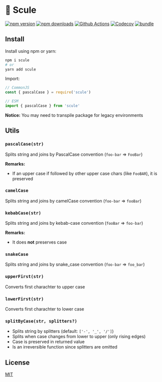 # 🧵 Scule

[![npm version][npm-version-src]][npm-version-href]
[![npm downloads][npm-downloads-src]][npm-downloads-href]
[![Github Actions][github-actions-src]][github-actions-href]
[![Codecov][codecov-src]][codecov-href]
[![bundle][bundle-src]][bundle-href]

<!-- ![](.github/banner.svg) -->

## Install

Install using npm or yarn:

```bash
npm i scule
# or
yarn add scule
```

Import:

```js
// CommonJS
const { pascalCase } = require('scule')

// ESM
import { pascalCase } from 'scule'
```

**Notice:** You may need to transpile package for legacy environments

## Utils

### `pascalCase(str)`

Splits string and joins by PascalCase convention (`foo-bar` => `FooBar`)

**Remarks:**

- If an upper case if followed by other upper case chars (like `FooBAR`), it is preserved

### `camelCase`

Splits string and joins by camelCase convention (`foo-bar` => `fooBar`)

### `kebabCase(str)`

Splits string and joins by kebab-case convention (`fooBar` => `foo-bar`)

**Remarks:**

- It does **not** preserves case

### `snakeCase`

Splits string and joins by snake_case convention (`foo-bar` => `foo_bar`)

### `upperFirst(str)`

Converts first charachter to upper case

### `lowerFirst(str)`

Converts first charachter to lower case

### `splitByCase(str, splitters?)`

- Splits string by splitters (default: `['-', '_', '/']`)
- Splits when case changes from lower to upper (only rising edges)
- Case is preserved in returned value
- Is an irreversible function since splitters are omitted

## License

[MIT](./LICENSE)

<!-- Badges -->
[npm-version-src]: https://img.shields.io/npm/v/scule?style=flat-square
[npm-version-href]: https://npmjs.com/package/scule

[npm-downloads-src]: https://img.shields.io/npm/dm/scule?style=flat-square
[npm-downloads-href]: https://npmjs.com/package/scule

[github-actions-src]: https://img.shields.io/github/workflow/status/nuxt-contrib/scule/ci/main?style=flat-square
[github-actions-href]: https://github.com/nuxt-contrib/scule/actions?query=workflow%3Aci

[codecov-src]: https://img.shields.io/codecov/c/gh/nuxt-contrib/scule/main?style=flat-square
[codecov-href]: https://codecov.io/gh/nuxt-contrib/scule

[bundle-src]: https://img.shields.io/bundlephobia/minzip/scule?style=flat-square
[bundle-href]: https://bundlephobia.com/result?p=scule

